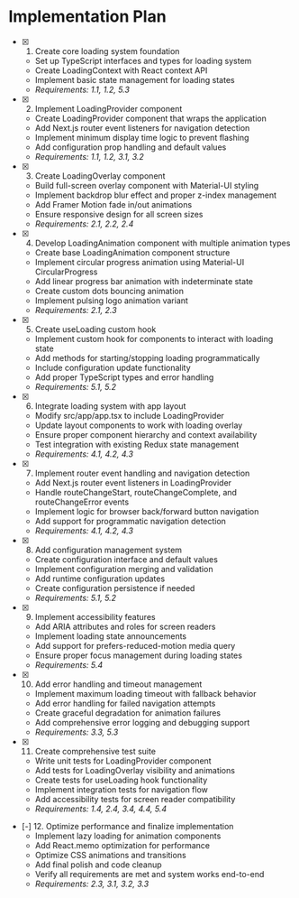# Implementation Plan

- [x] 1. Create core loading system foundation

  - Set up TypeScript interfaces and types for loading system
  - Create LoadingContext with React context API
  - Implement basic state management for loading states
  - _Requirements: 1.1, 1.2, 5.3_

- [x] 2. Implement LoadingProvider component

  - Create LoadingProvider component that wraps the application
  - Add Next.js router event listeners for navigation detection
  - Implement minimum display time logic to prevent flashing
  - Add configuration prop handling and default values
  - _Requirements: 1.1, 1.2, 3.1, 3.2_

- [x] 3. Create LoadingOverlay component

  - Build full-screen overlay component with Material-UI styling
  - Implement backdrop blur effect and proper z-index management
  - Add Framer Motion fade in/out animations
  - Ensure responsive design for all screen sizes
  - _Requirements: 2.1, 2.2, 2.4_

- [x] 4. Develop LoadingAnimation component with multiple animation types

  - Create base LoadingAnimation component structure
  - Implement circular progress animation using Material-UI CircularProgress
  - Add linear progress bar animation with indeterminate state
  - Create custom dots bouncing animation
  - Implement pulsing logo animation variant
  - _Requirements: 2.1, 2.3_

- [x] 5. Create useLoading custom hook

  - Implement custom hook for components to interact with loading state
  - Add methods for starting/stopping loading programmatically
  - Include configuration update functionality
  - Add proper TypeScript types and error handling
  - _Requirements: 5.1, 5.2_

- [x] 6. Integrate loading system with app layout

  - Modify src/app/app.tsx to include LoadingProvider
  - Update layout components to work with loading overlay
  - Ensure proper component hierarchy and context availability
  - Test integration with existing Redux state management
  - _Requirements: 4.1, 4.2, 4.3_

- [x] 7. Implement router event handling and navigation detection

  - Add Next.js router event listeners in LoadingProvider
  - Handle routeChangeStart, routeChangeComplete, and routeChangeError events
  - Implement logic for browser back/forward button navigation
  - Add support for programmatic navigation detection
  - _Requirements: 4.1, 4.2, 4.3_

- [x] 8. Add configuration management system

  - Create configuration interface and default values
  - Implement configuration merging and validation
  - Add runtime configuration updates
  - Create configuration persistence if needed
  - _Requirements: 5.1, 5.2_

- [x] 9. Implement accessibility features

  - Add ARIA attributes and roles for screen readers
  - Implement loading state announcements
  - Add support for prefers-reduced-motion media query
  - Ensure proper focus management during loading states
  - _Requirements: 5.4_

- [x] 10. Add error handling and timeout management

  - Implement maximum loading timeout with fallback behavior
  - Add error handling for failed navigation attempts
  - Create graceful degradation for animation failures
  - Add comprehensive error logging and debugging support
  - _Requirements: 3.3, 5.3_

- [x] 11. Create comprehensive test suite

  - Write unit tests for LoadingProvider component
  - Add tests for LoadingOverlay visibility and animations
  - Create tests for useLoading hook functionality
  - Implement integration tests for navigation flow
  - Add accessibility tests for screen reader compatibility
  - _Requirements: 1.4, 2.4, 3.4, 4.4, 5.4_

- [-] 12. Optimize performance and finalize implementation
  - Implement lazy loading for animation components
  - Add React.memo optimization for performance
  - Optimize CSS animations and transitions
  - Add final polish and code cleanup
  - Verify all requirements are met and system works end-to-end
  - _Requirements: 2.3, 3.1, 3.2, 3.3_
